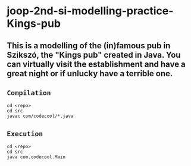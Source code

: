 # joop-2nd-si-modelling-practice-Kings-pub

## This is a modelling of the (in)famous pub in Szikszó, the "Kings pub" created in Java. You can virtually visit the establishment and have a great night or if unlucky have a terrible one.

## `Compilation`
    cd <repo>
    cd src
    javac com/codecool/*.java

## `Execution`
    cd <repo>
    cd src
    java com.codecool.Main